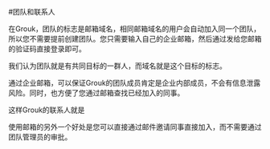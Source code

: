 #团队和联系人

在Grouk，团队的标志是邮箱域名，相同邮箱域名的用户会自动加入同一个团队，所以您不需要提前创建团队。您只需要输入自己的企业邮箱，然后通过发给您邮箱的验证码直接登录即可。

我们认为团队就是有共同目标的一群人，而域名就是这个目标的标志。

通过企业邮箱，可以保证Grouk的团队成员肯定是企业内部成员，不会有信息泄露风险。同时，也方便了您通过邮箱查找已经加入的同事。

这样Grouk的联系人就是

使用邮箱的另外一个好处是您可以直接通过邮件邀请同事直接加入，而不需要通过团队管理员的审批。
